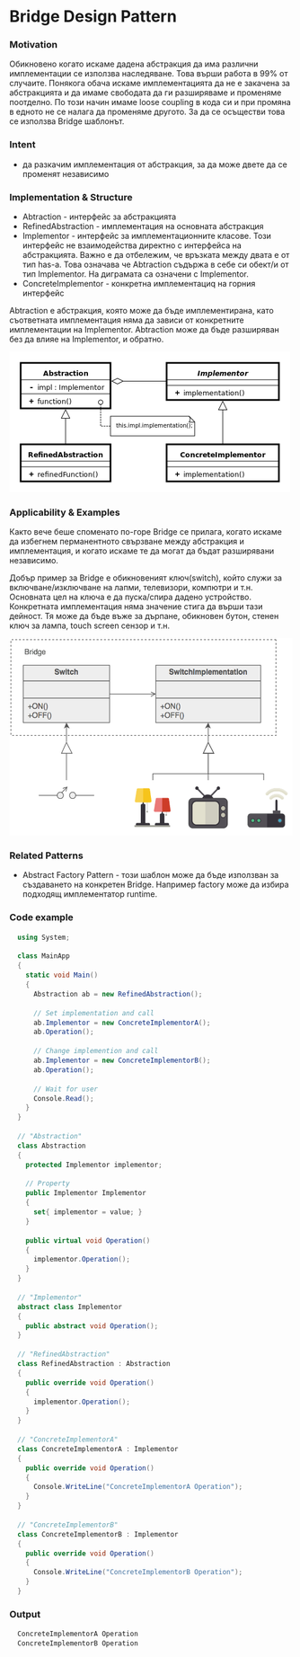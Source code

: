 # Bridge Design Pattern

### Motivation
Обикновено когато искаме дадена абстракция да има различни имплементации се използва наследяване. Това върши работа в 99% от случаите. Понякога обача искаме имплементацията да не е закачена за абстракцията и да имаме свободата да ги разширяваме и променяме поотделно. По този начин имаме loose coupling в кода си и при промяна в едното не се налага да променяме другото. За да се осъществи това се използва Bridge шаблонът. 

### Intent
*   да разкачим имплементация от абстракция, за да може двете да се променят независимо

### Implementation & Structure
*   Abtraction - интерфейс за абстракцията
*   RefinedAbstraction - имплементация на основната абстракция
*   Implementor - интерфейс за имплементационните класове. Този интерфейс не взаимодейства директно с интерфейса на абстракцията. Важно е да отбележим, че връзката между двата е от тип has-a. Това означава че Abtraction съдържа в себе си обект/и от тип Implementor. На диграмата са означени с Implementor.
*   ConcreteImplementor - конкретнa имплементациq на горния интерфейс

Abtraction е абстракция, която може да бъде имплементирана, като съответната имплементация няма да зависи от конкретните имплементации на Implementor. Abtraction може да бъде разширяван без да влияе на Implementor, и обратно.

![Bridge structure](Bridge.png)

### Applicability & Examples

Както вече беше споменато по-горе Bridge се прилага, когато искаме да избегнем перманентното свързване между абстракция и имплементация, и когато искаме те да могат да бъдат разширявани независимо. 

Добър пример за Bridge е обикновеният ключ(switch), който служи за включване/изключване на лапми, телевизори, компютри и т.н. Основната цел на ключа е да пуска/спира дадено устройство. Конкретната имплементация няма значение стига да върши тази дейност. Тя може да бъде въже за дърпане, обикновен бутон, стенен ключ за лампа, touch screen сензор и т.н.

![Bridge example](Bridge_example.png)

### Related Patterns

*   Abstract Factory Pattern  - този шаблон може да бъде използван за създаването на конкретен Bridge. Например factory може да избира подходящ имплементатор runtime.

### Code example
```cs
  using System;

  class MainApp
  {
    static void Main()
    {
      Abstraction ab = new RefinedAbstraction();

      // Set implementation and call 
      ab.Implementor = new ConcreteImplementorA();
      ab.Operation();

      // Change implemention and call 
      ab.Implementor = new ConcreteImplementorB();
      ab.Operation();

      // Wait for user 
      Console.Read();
    }
  }

  // "Abstraction" 
  class Abstraction
  {
    protected Implementor implementor;

    // Property 
    public Implementor Implementor
    {
      set{ implementor = value; }
    }

    public virtual void Operation()
    {
      implementor.Operation();
    }
  }

  // "Implementor" 
  abstract class Implementor
  {
    public abstract void Operation();
  }

  // "RefinedAbstraction" 
  class RefinedAbstraction : Abstraction
  {
    public override void Operation()
    {
      implementor.Operation();
    }
  }

  // "ConcreteImplementorA" 
  class ConcreteImplementorA : Implementor
  {
    public override void Operation()
    {
      Console.WriteLine("ConcreteImplementorA Operation");
    }
  }

  // "ConcreteImplementorB" 
  class ConcreteImplementorB : Implementor
  {
    public override void Operation()
    {
      Console.WriteLine("ConcreteImplementorB Operation");
    }
  }
```

### Output

```c
  ConcreteImplementorA Operation
  ConcreteImplementorB Operation
```